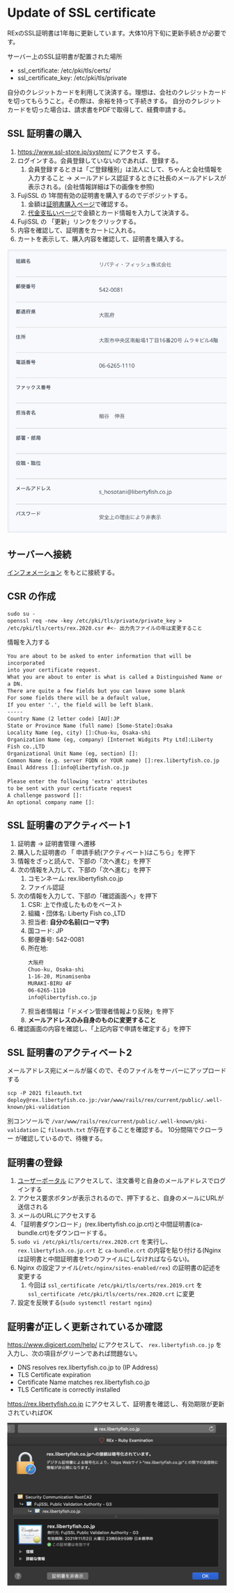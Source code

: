 # Update of SSL certificate

RExのSSL証明書は1年毎に更新しています。大体10月下旬に更新手続きが必要です。

サーバー上のSSL証明書が配置された場所
* ssl_certificate: /etc/pki/tls/certs/
* ssl_certificate_key: /etc/pki/tls/private

自分のクレジットカードを利用して決済する。理想は、会社のクレジットカードを切ってもらうこと。その際は、余裕を持って手続きする。
自分のクレジットカードを切った場合は、請求書をPDFで取得して、経費申請する。

## SSL 証明書の購入

1. https://www.ssl-store.jp/system/ にアクセス する。
1. ログインする。会員登録していないのであれば、登録する。
    1. 会員登録するときは「ご登録種別」は法人にして、ちゃんと会社情報を入力すること -> メールアドレス認証するときに社長のメールアドレスが表示される。(会社情報詳細は下の画像を参照)
1. FujiSSL の 1年間有効の証明書を購入するのでデポジットする。
    1. 金額は[証明書購入ページ](https://www.ssl-store.jp/system/service.php/showcase/brand/name/fujissl)で確認する。
    1. [代金支払いページ](https://www.ssl-store.jp/system/service.php/charge/stripe)で金額とカード情報を入力して決済する。
1. FujiSSL の 「更新」リンクをクリックする。
1. 内容を確認して、証明書をカートに入れる。
1. カートを表示して、購入内容を確認して、証明書を購入する。

![会社情報](images/update_ssl_certificate_02.png)

## サーバーへ接続

[インフォメーション](infomation.md) をもとに接続する。

## CSR の作成

```shell
sudo su -
openssl req -new -key /etc/pki/tls/private/private_key > /etc/pki/tls/certs/rex.2020.csr #<- 出力先ファイルの年は変更すること
```

情報を入力する

```
You are about to be asked to enter information that will be incorporated
into your certificate request.
What you are about to enter is what is called a Distinguished Name or a DN.
There are quite a few fields but you can leave some blank
For some fields there will be a default value,
If you enter '.', the field will be left blank.
-----
Country Name (2 letter code) [AU]:JP
State or Province Name (full name) [Some-State]:Osaka
Locality Name (eg, city) []:Chuo-ku, Osaka-shi
Organization Name (eg, company) [Internet Widgits Pty Ltd]:Liberty Fish co.,LTD
Organizational Unit Name (eg, section) []:
Common Name (e.g. server FQDN or YOUR name) []:rex.libertyfish.co.jp
Email Address []:info@libertyfish.co.jp

Please enter the following 'extra' attributes
to be sent with your certificate request
A challenge password []:
An optional company name []:
```

## SSL 証明書のアクティベート1

1. 証明書 -> 証明書管理 へ遷移
1. 購入した証明書の 「  申請手続(アクティベート)はこちら」を押下
1. 情報をざっと読んで、下部の「次へ進む」を押下
1. 次の情報を入力して、下部の「次へ進む」を押下
    1. コモンネーム: rex.libertyfish.co.jp
    1. ファイル認証
1. 次の情報を入力して、下部の「確認画面へ」を押下
    1. CSR: 上で作成したものをペースト
    1. 組織・団体名: Liberty Fish co.,LTD
    1. 担当者: **自分の名前(ローマ字)**
    1. 国コード: JP
    1. 郵便番号: 542-0081
    1. 所在地: 
        ```
        大阪府
        Chuo-ku, Osaka-shi
        1-16-20, Minamisenba
        MURAKI-BIRU 4F
        06-6265-1110
        info@libertyfish.co.jp
        ```
     1. 担当者情報は「ドメイン管理者情報より反映」を押下
     1. **メールアドレスのみ自身のものに変更すること**
1. 確認画面の内容を確認し、「上記内容で申請を確定する」を押下

## SSL 証明書のアクティベート2

メールアドレス宛にメールが届くので、そのファイルをサーバーにアップロードする

```
scp -P 2021 fileauth.txt deploy@rex.libertyfish.co.jp:/var/www/rails/rex/current/public/.well-known/pki-validation
```

別コンソールで `/var/www/rails/rex/current/public/.well-known/pki-validation` に `fileauth.txt` が存在することを確認する。
10分間隔でクローラー が確認しているので、待機する。

## 証明書の登録

1. [ユーザーポータル](https://product.fujissl.jp) にアクセスして、注文番号と自身のメールアドレスでログインする
1. アクセス要求ボタンが表示されるので、押下すると、自身のメールにURLが送信される
1. メールのURLにアクセスする
1. 「証明書ダウンロード」(rex.libertyfish.co.jp.crt)と中間証明書(ca-bundle.crt)をダウンロードする。
1. `sudo vi /etc/pki/tls/certs/rex.2020.crt` を実行し、`rex.libertyfish.co.jp.crt` と `ca-bundle.crt` の内容を貼り付ける(Nginx は証明書と中間証明書を1つのファイルにしなければならない)。
1. Nginx の設定ファイル(`/etc/nginx/sites-enabled/rex`) の証明書の記述を変更する
    1. 今回は `ssl_certificate /etc/pki/tls/certs/rex.2019.crt` を `ssl_certificate /etc/pki/tls/certs/rex.2020.crt` に変更
1. 設定を反映する(`sudo systemctl restart nginx`)

## 証明書が正しく更新されているか確認

https://www.digicert.com/help/ にアクセスして、 `rex.libertyfish.co.jp` を入力し、次の項目がグリーンであれば問題ない。

* DNS resolves rex.libertyfish.co.jp to (IP Address)
* TLS Certificate expiration
* Certificate Name matches rex.libertyfish.co.jp
* TLS Certificate is correctly installed

https://rex.libertyfish.co.jp にアクセスして、証明書を確認し、有効期限が更新されていればOK

![証明書が更新されている](images/update_ssl_certificate_01.png)
